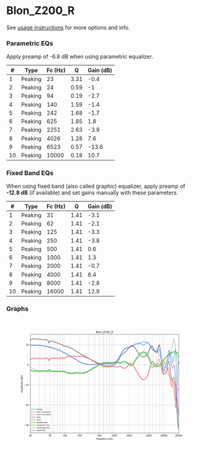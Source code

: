 # Blon_Z200_R
See [usage instructions](https://github.com/jaakkopasanen/AutoEq#usage) for more options and info.

### Parametric EQs
Apply preamp of -6.8 dB when using parametric equalizer.

|   # | Type    |   Fc (Hz) |    Q |   Gain (dB) |
|-----|---------|-----------|------|-------------|
|   1 | Peaking |        23 | 3.31 |        -0.4 |
|   2 | Peaking |        24 | 0.59 |        -1   |
|   3 | Peaking |        94 | 0.19 |        -2.7 |
|   4 | Peaking |       140 | 1.59 |        -1.4 |
|   5 | Peaking |       242 | 1.68 |        -1.7 |
|   6 | Peaking |       625 | 1.85 |         1.8 |
|   7 | Peaking |      2251 | 2.63 |        -3.9 |
|   8 | Peaking |      4026 | 1.28 |         7.6 |
|   9 | Peaking |      6523 | 0.57 |       -13.6 |
|  10 | Peaking |     10000 | 0.18 |        10.7 |

### Fixed Band EQs
When using fixed band (also called graphic) equalizer, apply preamp of **-12.8 dB** (if available) and set gains manually with these parameters.

|   # | Type    |   Fc (Hz) |    Q |   Gain (dB) |
|-----|---------|-----------|------|-------------|
|   1 | Peaking |        31 | 1.41 |        -3.1 |
|   2 | Peaking |        62 | 1.41 |        -2.1 |
|   3 | Peaking |       125 | 1.41 |        -3.3 |
|   4 | Peaking |       250 | 1.41 |        -3.8 |
|   5 | Peaking |       500 | 1.41 |         0.6 |
|   6 | Peaking |      1000 | 1.41 |         1.3 |
|   7 | Peaking |      2000 | 1.41 |        -0.7 |
|   8 | Peaking |      4000 | 1.41 |         6.4 |
|   9 | Peaking |      8000 | 1.41 |        -2.8 |
|  10 | Peaking |     16000 | 1.41 |        12.9 |

### Graphs
![](./Blon_Z200_R.png)
